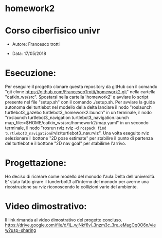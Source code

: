 # homework2

# Corso ciberfisico univr

- Autore: Francesco trotti

- Data: 17/05/2018

# Esecuzione:

Per eseguire il progetto clonare questa repository da gitHub con il comando "git clone https://github.com/FrancescoTrotti/homework2.git" nella cartella "catkin_ws/src". Spostarsi nella cartella 'homework2' e avviare lo script presente nel file "setup.sh" con il comando ./setup.sh.
Per avviare la guida autonoma del turtlebot nel modello della delta lanciare il nodo 
"roslaunch turtlebot3_gazebo turtlebot3_homework2.launch" in un terminale, 
il nodo "roslaunch turtlebot3_navigation turtlebot3_navigation.launch map_file:=$HOME/catkin_ws/src/homework2/map.yaml" in un secondo terminale,
il nodo "rosrun rviz rviz -d `rospack find turtlebot3_navigation`/rviz/turtlebot3_nav.rviz".
Una volta eseguito rviz selezionare il bottone "2D pose estimate" per stabilire il punto di partenza del turtlebot e il bottone "2D nav goal" per stabilirne l'arrivo. 

# Progettazione:

Ho deciso di ricreare come modello del monodo l'aula Delta dell'università. E' stato fatto girare il tunderbolt3 all'interno del monodo per averne una ricostruzione su rviz riconoscendo le collizioni varie del ambiente.   

# Video dimostrativo:

Il link rimanda al video dimostrativo del progetto concluso.
https://drive.google.com/file/d/1L_wjNkf6vI_3nzm3c_3re_eMagCq0O6n/view?usp=sharing


